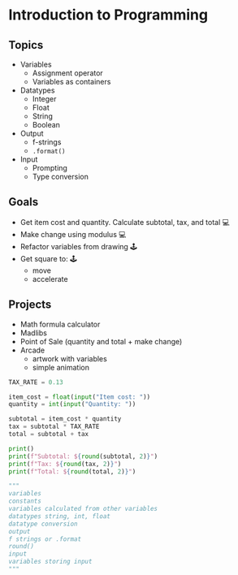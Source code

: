 # Introduction to Programming

## Topics
- Variables
    - Assignment operator
    - Variables as containers
- Datatypes
    - Integer
    - Float
    - String
    - Boolean
- Output
    - f-strings
    - `.format()`
- Input
    - Prompting
    - Type conversion

## Goals
- Get item cost and quantity. Calculate subtotal, tax, and total 💻
- Make change using modulus 💻
- Refactor variables from drawing 🕹️
- Get square to: 🕹️
    - move
    - accelerate

## Projects
- Math formula calculator
- Madlibs
- Point of Sale (quantity and total + make change)
- Arcade
    - artwork with variables
    - simple animation


```python
TAX_RATE = 0.13

item_cost = float(input("Item cost: "))
quantity = int(input("Quantity: "))

subtotal = item_cost * quantity
tax = subtotal * TAX_RATE
total = subtotal + tax

print()
print(f"Subtotal: ${round(subtotal, 2)}")
print(f"Tax: ${round(tax, 2)}")
print(f"Total: ${round(total, 2)}")

"""
variables
constants
variables calculated from other variables
datatypes string, int, float
datatype conversion
output
f strings or .format
round()
input
variables storing input
"""
```